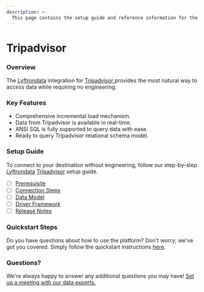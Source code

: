 ```yaml
---
description: >-
  This page contains the setup guide and reference information for the Tripadvisor source connector.
---
```


# Tripadvisor

### Overview

The [Lyftrondata](https://www.lyftrondata.com/) integration for [Tripadvisor](https://www.lyftrondata.com/integration/tripadvisor/)[ ](https://www.lyftrondata.com/integration/tripadvisor/)provides the most natural way to access data while requiring no engineering.

### Key Features

* Comprehensive incremental load mechanism.
* Data from Tripadvisor is available in real-time.&#x20;
* ANSI SQL is fully supported to query data with ease.
* Ready to query Tripadvisor relational schema model.

### Setup Guide

To connect to your destination without engineering, follow our step-by-step [Lyftrondata](https://www.lyftrondata.com/)  [Tripadvisor](https://www.lyftrondata.com/integration/tripadvisor/) setup guide.

* [ ] [Prerequisite](../../marketing-analytics/tripadvisor/prerequisite.md)
* [ ] [Connection Steps](../../marketing-analytics/tripadvisor/connection-steps.md)
* [ ] [Data Model](../../marketing-analytics/tripadvisor/data-model/)
* [ ] [Driver Framework](../../marketing-analytics/tripadvisor/driver-framework/)
* [ ] [Release Notes](../../marketing-analytics/tripadvisor/release-notes.md)

### Quickstart Steps

Do you have questions about how to use the platform? Don't worry; we've got you covered. Simply follow the quickstart instructions [here](../../../quickstart-steps.md).

### Questions? <a href="#questions" id="questions"></a>

We're always happy to answer any additional questions you may have! [Set up a meeting with our data experts.](https://www.lyftrondata.com/book-a-meeting/)

